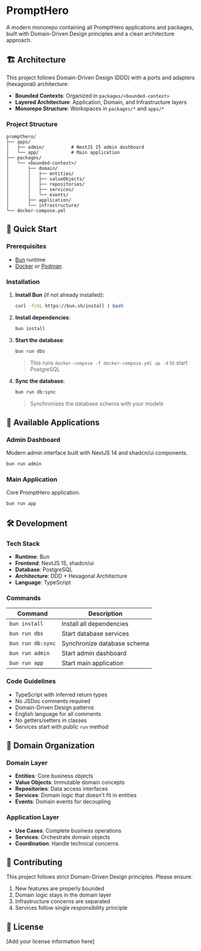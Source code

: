 # PromptHero

A modern monorepo containing all PromptHero applications and packages, built with Domain-Driven Design principles and a clean architecture approach.

## 🏗️ Architecture

This project follows Domain-Driven Design (DDD) with a ports and adapters (hexagonal) architecture:

- **Bounded Contexts**: Organized in `packages/<bounded-context>`
- **Layered Architecture**: Application, Domain, and Infrastructure layers
- **Monorepo Structure**: Workspaces in `packages/*` and `apps/*`

### Project Structure

```
prompthero/
├── apps/
│   ├── admin/          # NextJS 15 admin dashboard
│   └── app/            # Main application
├── packages/
│   └── <bounded-context>/
│       ├── domain/
│       │   ├── entities/
│       │   ├── valueObjects/
│       │   ├── repositories/
│       │   ├── services/
│       │   └── events/
│       ├── application/
│       └── infrastructure/
└── docker-compose.yml
```

## 🚀 Quick Start

### Prerequisites

- [Bun](https://bun.sh/) runtime
- [Docker](https://www.docker.com/) or [Podman](https://podman.io/)

### Installation

1. **Install Bun** (if not already installed):
   ```bash
   curl -fsSL https://bun.sh/install | bash
   ```

2. **Install dependencies**:
   ```bash
   bun install
   ```

3. **Start the database**:
   ```bash
   bun run dbs
   ```
   > This runs `docker-compose -f docker-compose.yml up -d` to start PostgreSQL

4. **Sync the database**:
   ```bash
   bun run db:sync
   ```
   > Synchronizes the database schema with your models

## 🎯 Available Applications

### Admin Dashboard
Modern admin interface built with NextJS 14 and shadcn/ui components.

```bash
bun run admin
```

### Main Application
Core PromptHero application.

```bash
bun run app
```

## 🛠️ Development

### Tech Stack

- **Runtime**: Bun
- **Frontend**: NextJS 15, shadcn/ui
- **Database**: PostgreSQL
- **Architecture**: DDD + Hexagonal Architecture
- **Language**: TypeScript

### Commands

| Command | Description |
|---------|-------------|
| `bun install` | Install all dependencies |
| `bun run dbs` | Start database services |
| `bun run db:sync` | Synchronize database schema |
| `bun run admin` | Start admin dashboard |
| `bun run app` | Start main application |

### Code Guidelines

- TypeScript with inferred return types
- No JSDoc comments required
- Domain-Driven Design patterns
- English language for all comments
- No getters/setters in classes
- Services start with public `run` method

## 📁 Domain Organization

### Domain Layer
- **Entities**: Core business objects
- **Value Objects**: Immutable domain concepts
- **Repositories**: Data access interfaces
- **Services**: Domain logic that doesn't fit in entities
- **Events**: Domain events for decoupling

### Application Layer
- **Use Cases**: Complete business operations
- **Services**: Orchestrate domain objects
- **Coordination**: Handle technical concerns

## 🤝 Contributing

This project follows strict Domain-Driven Design principles. Please ensure:

1. New features are properly bounded
2. Domain logic stays in the domain layer
3. Infrastructure concerns are separated
4. Services follow single responsibility principle

## 📄 License

[Add your license information here]

